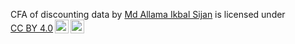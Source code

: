 <p xmlns:cc="http://creativecommons.org/ns#" xmlns:dct="http://purl.org/dc/terms/"><span property="dct:title">CFA of discounting data</span> by <a rel="cc:attributionURL dct:creator" property="cc:attributionName" href="https://github.com/Sijan14">Md Allama Ikbal Sijan</a> is licensed under <a href="https://creativecommons.org/licenses/by/4.0/?ref=chooser-v1" target="_blank" rel="license noopener noreferrer" style="display:inline-block;">CC BY 4.0<img style="height:22px!important;margin-left:3px;vertical-align:text-bottom;" src="https://mirrors.creativecommons.org/presskit/icons/cc.svg?ref=chooser-v1" alt=""><img style="height:22px!important;margin-left:3px;vertical-align:text-bottom;" src="https://mirrors.creativecommons.org/presskit/icons/by.svg?ref=chooser-v1" alt=""></a></p>
